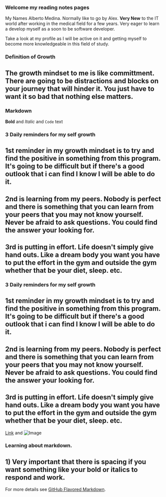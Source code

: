 ### Welcome my reading notes pages

My Names Alberto Medina. Normally like to go by Alex. **Very New** to the IT world after working in the medical field for a few years. Very eager to learn a develop myself as a soon to be software developer.

Take a look at my profile as I will be active on it and getting myself to become more knowledgeable in this field of study.
### Definition of Growth
## The growth mindset to me is like committment. There are going to be distractions and blocks on your journey that will hinder it. You just have to want it so bad that nothing else matters.
### Markdown

**Bold** and _Italic_ and `Code` text
### 3 Daily reminders for my self growth
## 1st reminder in my growth mindset is to try and find the positive in something from this program. It's going to be difficult but if there's a good outlook that i can find I know I will be able to do it.
## 2nd is learning from my peers. Nobody is perfect and there is something that you can learn from your peers that you may not know yourself. Never be afraid to ask questions. You could find the answer your looking for.
## 3rd is putting in effort. Life doesn't simply give hand outs. Like a dream body you want you have to put the effort in the gym and outside the gym whether that be your diet, sleep. etc.

### 3 Daily reminders for my self growth
## 1st reminder in my growth mindset is to try and find the positive in something from this program. It's going to be difficult but if there's a good outlook that i can find I know I will be able to do it.
## 2nd is learning from my peers. Nobody is perfect and there is something that you can learn from your peers that you may not know yourself. Never be afraid to ask questions. You could find the answer your looking for.
## 3rd is putting in effort. Life doesn't simply give hand outs. Like a dream body you want you have to put the effort in the gym and outside the gym whether that be your diet, sleep. etc.
[Link](url) and ![Image](src)

### Learning about markdown.
## 1) Very important that there is spacing if you want something like your bold or italics to respond and work.
For more details see [GitHub Flavored Markdown](https://guides.github.com/features/mastering-markdown/).

